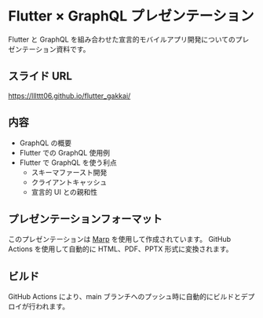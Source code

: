 # Flutter × GraphQL プレゼンテーション

Flutter と GraphQL を組み合わせた宣言的モバイルアプリ開発についてのプレゼンテーション資料です。

## スライド URL

https://lllttt06.github.io/flutter_gakkai/

## 内容

- GraphQL の概要
- Flutter での GraphQL 使用例
- Flutter で GraphQL を使う利点
  - スキーマファースト開発
  - クライアントキャッシュ
  - 宣言的 UI との親和性

## プレゼンテーションフォーマット

このプレゼンテーションは [Marp](https://marp.app/) を使用して作成されています。
GitHub Actions を使用して自動的に HTML、PDF、PPTX 形式に変換されます。

## ビルド

GitHub Actions により、main ブランチへのプッシュ時に自動的にビルドとデプロイが行われます。
